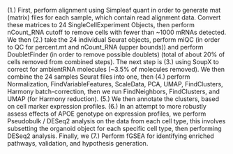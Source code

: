 (1.) First, perform alignment using Simpleaf quant in order to generate mat (matrix) files for each sample, which contain read alignment data. 
Convert these matrices to 24 SingleCellExperiment Objects, then perform nCount_RNA cutoff to remove cells with fewer than ~1000 mRNAs detected. We then 
(2.) take the 24 individual Seurat objects, perform miQC (in order to QC for percent.mt and nCount_RNA (upper bounds)) and perform 
DoubletFinder (in order to remove possible doublets) (total of about 20% of cells removed from combined steps). The next step is 
(3.) using SoupX to correct for ambientRNA molecules (~3.5% of molecules removed). We then combine the 24 samples Seurat files into one, then 
(4.) perform Normalization, FindVariableFeatures, ScaleData, PCA, UMAP, FindClusters, Harmony batch-correction, then we run FindNeighbors, FindClusters, and UMAP (for Harmony reduction). 
(5.) We then annotate the clusters, based on cell marker expression profiles. 
(6.) In an attempt to more robustly assess effects of APOE genotype on expression profiles, we perform Pseudobulk / DESeq2 analysis on the data from each cell type, this involves subsetting the organoid object for each specific cell type, then performing DESeq2 analysis. Finally, we 
(7.) Perform fGSEA for identifying enriched pathways, validation, and hypothesis generation.
